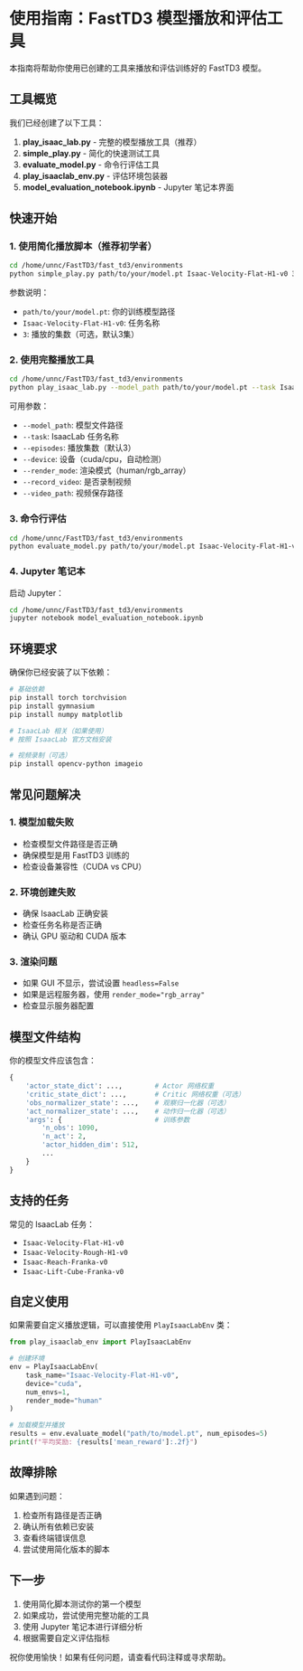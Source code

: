 # 使用指南：FastTD3 模型播放和评估工具

本指南将帮助你使用已创建的工具来播放和评估训练好的 FastTD3 模型。

## 工具概览

我们已经创建了以下工具：

1. **play_isaac_lab.py** - 完整的模型播放工具（推荐）
2. **simple_play.py** - 简化的快速测试工具
3. **evaluate_model.py** - 命令行评估工具
4. **play_isaaclab_env.py** - 评估环境包装器
5. **model_evaluation_notebook.ipynb** - Jupyter 笔记本界面

## 快速开始

### 1. 使用简化播放脚本（推荐初学者）

```bash
cd /home/unnc/FastTD3/fast_td3/environments
python simple_play.py path/to/your/model.pt Isaac-Velocity-Flat-H1-v0 3
```

参数说明：
- `path/to/your/model.pt`: 你的训练模型路径
- `Isaac-Velocity-Flat-H1-v0`: 任务名称
- `3`: 播放的集数（可选，默认3集）

### 2. 使用完整播放工具

```bash
cd /home/unnc/FastTD3/fast_td3/environments
python play_isaac_lab.py --model_path path/to/your/model.pt --task Isaac-Velocity-Flat-H1-v0 --episodes 5
```

可用参数：
- `--model_path`: 模型文件路径
- `--task`: IsaacLab 任务名称
- `--episodes`: 播放集数（默认3）
- `--device`: 设备（cuda/cpu，自动检测）
- `--render_mode`: 渲染模式（human/rgb_array）
- `--record_video`: 是否录制视频
- `--video_path`: 视频保存路径

### 3. 命令行评估

```bash
cd /home/unnc/FastTD3/fast_td3/environments
python evaluate_model.py path/to/your/model.pt Isaac-Velocity-Flat-H1-v0 --episodes 10 --save_results results.json
```

### 4. Jupyter 笔记本

启动 Jupyter：
```bash
cd /home/unnc/FastTD3/fast_td3/environments
jupyter notebook model_evaluation_notebook.ipynb
```

## 环境要求

确保你已经安装了以下依赖：

```bash
# 基础依赖
pip install torch torchvision
pip install gymnasium
pip install numpy matplotlib

# IsaacLab 相关（如果使用）
# 按照 IsaacLab 官方文档安装

# 视频录制（可选）
pip install opencv-python imageio
```

## 常见问题解决

### 1. 模型加载失败
- 检查模型文件路径是否正确
- 确保模型是用 FastTD3 训练的
- 检查设备兼容性（CUDA vs CPU）

### 2. 环境创建失败
- 确保 IsaacLab 正确安装
- 检查任务名称是否正确
- 确认 GPU 驱动和 CUDA 版本

### 3. 渲染问题
- 如果 GUI 不显示，尝试设置 `headless=False`
- 如果是远程服务器，使用 `render_mode="rgb_array"`
- 检查显示服务器配置

## 模型文件结构

你的模型文件应该包含：
```python
{
    'actor_state_dict': ...,        # Actor 网络权重
    'critic_state_dict': ...,       # Critic 网络权重（可选）
    'obs_normalizer_state': ...,    # 观察归一化器（可选）
    'act_normalizer_state': ...,    # 动作归一化器（可选）
    'args': {                       # 训练参数
        'n_obs': 1090,
        'n_act': 2,
        'actor_hidden_dim': 512,
        ...
    }
}
```

## 支持的任务

常见的 IsaacLab 任务：
- `Isaac-Velocity-Flat-H1-v0`
- `Isaac-Velocity-Rough-H1-v0`
- `Isaac-Reach-Franka-v0`
- `Isaac-Lift-Cube-Franka-v0`

## 自定义使用

如果需要自定义播放逻辑，可以直接使用 `PlayIsaacLabEnv` 类：

```python
from play_isaaclab_env import PlayIsaacLabEnv

# 创建环境
env = PlayIsaacLabEnv(
    task_name="Isaac-Velocity-Flat-H1-v0",
    device="cuda",
    num_envs=1,
    render_mode="human"
)

# 加载模型并播放
results = env.evaluate_model("path/to/model.pt", num_episodes=5)
print(f"平均奖励: {results['mean_reward']:.2f}")
```

## 故障排除

如果遇到问题：

1. 检查所有路径是否正确
2. 确认所有依赖已安装
3. 查看终端错误信息
4. 尝试使用简化版本的脚本

## 下一步

1. 使用简化脚本测试你的第一个模型
2. 如果成功，尝试使用完整功能的工具
3. 使用 Jupyter 笔记本进行详细分析
4. 根据需要自定义评估指标

祝你使用愉快！如果有任何问题，请查看代码注释或寻求帮助。
